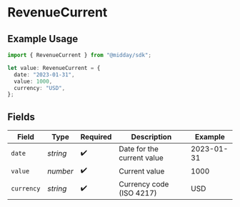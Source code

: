 # RevenueCurrent

## Example Usage

```typescript
import { RevenueCurrent } from "@midday/sdk";

let value: RevenueCurrent = {
  date: "2023-01-31",
  value: 1000,
  currency: "USD",
};
```

## Fields

| Field                      | Type                       | Required                   | Description                | Example                    |
| -------------------------- | -------------------------- | -------------------------- | -------------------------- | -------------------------- |
| `date`                     | *string*                   | :heavy_check_mark:         | Date for the current value | 2023-01-31                 |
| `value`                    | *number*                   | :heavy_check_mark:         | Current value              | 1000                       |
| `currency`                 | *string*                   | :heavy_check_mark:         | Currency code (ISO 4217)   | USD                        |
